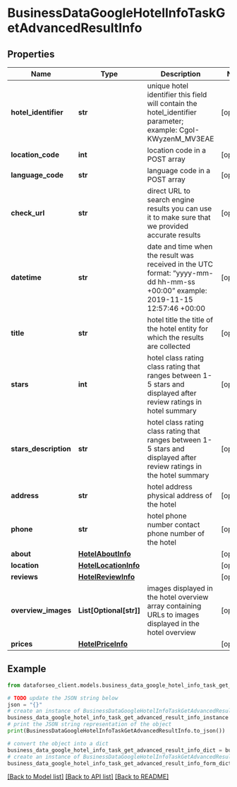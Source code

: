 # BusinessDataGoogleHotelInfoTaskGetAdvancedResultInfo


## Properties

Name | Type | Description | Notes
------------ | ------------- | ------------- | -------------
**hotel_identifier** | **str** | unique hotel identifier this field will contain the hotel_identifier parameter; example: CgoI-KWyzenM_MV3EAE | [optional] 
**location_code** | **int** | location code in a POST array | [optional] 
**language_code** | **str** | language code in a POST array | [optional] 
**check_url** | **str** | direct URL to search engine results you can use it to make sure that we provided accurate results | [optional] 
**datetime** | **str** | date and time when the result was received in the UTC format: “yyyy-mm-dd hh-mm-ss +00:00” example: 2019-11-15 12:57:46 +00:00 | [optional] 
**title** | **str** | hotel title the title of the hotel entity for which the results are collected | [optional] 
**stars** | **int** | hotel class rating class rating that ranges between 1-5 stars and displayed after review ratings in hotel summary | [optional] 
**stars_description** | **str** | hotel class rating class rating that ranges between 1-5 stars and displayed after review ratings in the hotel summary | [optional] 
**address** | **str** | hotel address physical address of the hotel | [optional] 
**phone** | **str** | hotel phone number contact phone number of the hotel | [optional] 
**about** | [**HotelAboutInfo**](HotelAboutInfo.md) |  | [optional] 
**location** | [**HotelLocationInfo**](HotelLocationInfo.md) |  | [optional] 
**reviews** | [**HotelReviewInfo**](HotelReviewInfo.md) |  | [optional] 
**overview_images** | **List[Optional[str]]** | images displayed in the hotel overview array containing URLs to images displayed in the hotel overview | [optional] 
**prices** | [**HotelPriceInfo**](HotelPriceInfo.md) |  | [optional] 

## Example

```python
from dataforseo_client.models.business_data_google_hotel_info_task_get_advanced_result_info import BusinessDataGoogleHotelInfoTaskGetAdvancedResultInfo

# TODO update the JSON string below
json = "{}"
# create an instance of BusinessDataGoogleHotelInfoTaskGetAdvancedResultInfo from a JSON string
business_data_google_hotel_info_task_get_advanced_result_info_instance = BusinessDataGoogleHotelInfoTaskGetAdvancedResultInfo.from_json(json)
# print the JSON string representation of the object
print(BusinessDataGoogleHotelInfoTaskGetAdvancedResultInfo.to_json())

# convert the object into a dict
business_data_google_hotel_info_task_get_advanced_result_info_dict = business_data_google_hotel_info_task_get_advanced_result_info_instance.to_dict()
# create an instance of BusinessDataGoogleHotelInfoTaskGetAdvancedResultInfo from a dict
business_data_google_hotel_info_task_get_advanced_result_info_form_dict = business_data_google_hotel_info_task_get_advanced_result_info.from_dict(business_data_google_hotel_info_task_get_advanced_result_info_dict)
```
[[Back to Model list]](../README.md#documentation-for-models) [[Back to API list]](../README.md#documentation-for-api-endpoints) [[Back to README]](../README.md)


